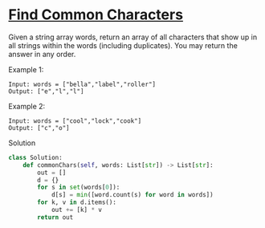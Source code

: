 # [Find Common Characters](https://leetcode.com/problems/find-common-characters/)

Given a string array words, return an array of all characters that show up in all strings within the words 
(including duplicates). You may return the answer in any order.

Example 1:
```
Input: words = ["bella","label","roller"]
Output: ["e","l","l"]
```
Example 2:
```
Input: words = ["cool","lock","cook"]
Output: ["c","o"]
```
Solution
```python
class Solution:
    def commonChars(self, words: List[str]) -> List[str]:
        out = []
        d = {}
        for s in set(words[0]):
            d[s] = min([word.count(s) for word in words])
        for k, v in d.items():
            out += [k] * v
        return out
```